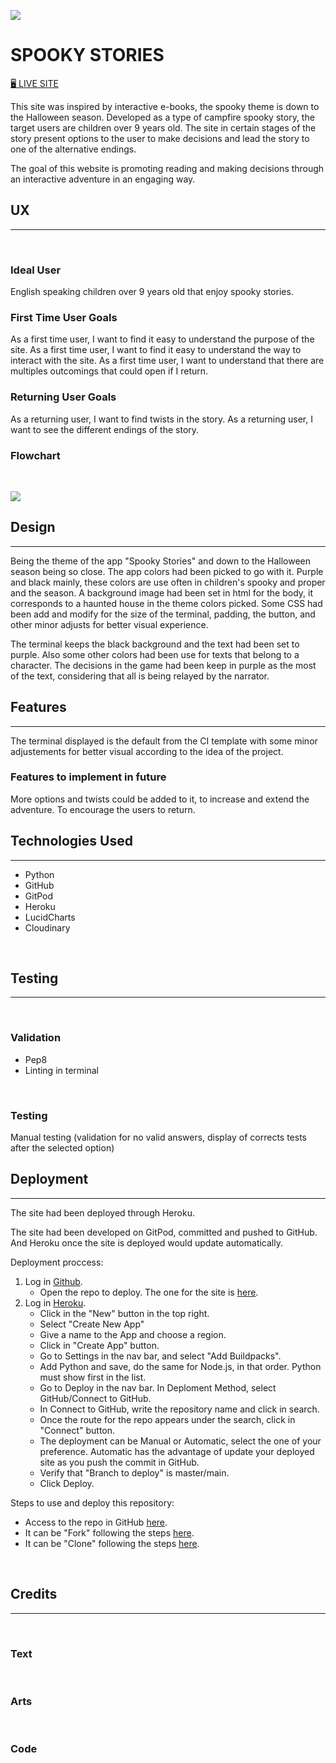 ![](https://res.cloudinary.com/dwjq6izv5/image/upload/w_1000,ar_16:9,c_fill,g_auto,e_sharpen/v1664817657/PP1/Welcome_SS_wxjmri.png)

# **SPOOKY STORIES**

[🖥️ LIVE SITE](https://pp3-python.herokuapp.com/)
<br>

This site was inspired by interactive e-books, the spooky theme is down to the Halloween season. Developed as a type of campfire spooky story, the target users are children over 9 years old. The site in certain stages of the story present options to the user to make decisions and lead the story to one of the alternative endings.

The goal of this website is promoting reading and making decisions through an interactive adventure in an engaging way.
<br>

## **UX**
-------
<br>

### **Ideal User**

English speaking children over 9 years old that enjoy spooky stories.
<br>

### **First Time User Goals**

As a first time user, I want to find it easy to understand the purpose of the site.
As a first time user, I want to find it easy to understand the way to interact with the site.
As a first time user, I want to understand that there are multiples outcomings that could open if I return.
<br>

### **Returning User Goals**

As a returning user, I want to find twists in the story.
As a returning user, I want to see the different endings of the story.
<br>

### **Flowchart**
<br>

![](https://share.balsamiq.com/c/rX1TCfGCoBMT2giNVCjCkv.png)
<br>

## **Design**
------
Being the theme of the app "Spooky Stories" and down to the Halloween season being so close. The app colors had been picked to go with it.  Purple and black mainly, these colors are use often in children's spooky and proper and the season.
A background image had been set in html for the body, it corresponds to a haunted house in the theme colors picked. Some CSS had been add and modify for the size of the terminal, padding, the button, and other minor adjusts for better visual experience. 

The terminal keeps the black background and the text had been set to purple. Also some other colors had been use for texts that belong to a character.  The decisions in the game had been keep in purple as the most of the text, considering that all is being relayed by the narrator.

## **Features**
------

The terminal displayed is the default from the CI template with some minor adjustements for better visual according to the idea of the project.
<br>

### **Features to implement in future**

More options and twists could be added to it, to increase and extend the adventure. To encourage the users to return.
<br>

## **Technologies Used**
------

- Python
- GitHub
- GitPod
- Heroku
- LucidCharts
- Cloudinary
<br>

## **Testing**
-------
<br>

### **Validation**

- Pep8
- Linting in terminal
<br>

### **Testing**
Manual testing (validation for no valid answers, display of corrects tests after the selected option)
<br>

## **Deployment**
------
The site had been deployed through Heroku. 

The site had been developed on GitPod, committed and pushed to GitHub. And Heroku once the site is deployed would update automatically.

Deployment proccess:

1. Log in [Github](https://github.com/).
    - Open the repo to deploy. The one for the site is [here](https://github.com/IvetteMcDermott/PP3-Python).
2. Log in [Heroku](https://www.heroku.com/).
    - Click in the "New" button in the top right.
    - Select "Create New App"
    - Give a name to the App and choose a region.
    - Click in "Create App" button.
    - Go to Settings in the nav bar, and select "Add Buildpacks".
    - Add Python and save, do the same for Node.js, in that order. Python must show first in the list.
    - Go to Deploy in the nav bar. In Deploment Method, select GitHub/Connect to GitHub.
    - In Connect to GitHub, write the repository name and click in search.
    - Once the route for the repo appears under the search, click in "Connect" button.
    - The deployment can be Manual or Automatic, select the one of your preference. Automatic has the advantage of update your deployed site as you push the commit in GitHub.
    - Verify that "Branch to deploy" is master/main.
    - Click Deploy.

Steps to use and deploy this repository:

- Access to the repo in GitHub [here](https://github.com/IvetteMcDermott/PP3-Python).
- It can be "Fork" following the steps [here](https://docs.github.com/en/get-started/quickstart/fork-a-repo).
- It can be "Clone" following the steps [here](https://docs.github.com/en/repositories/creating-and-managing-repositories/cloning-a-repository#cloning-a-repository).
<br>

## **Credits**
------
<br>

### **Text**
<br>

### **Arts**
<br>

### **Code**
<br>

